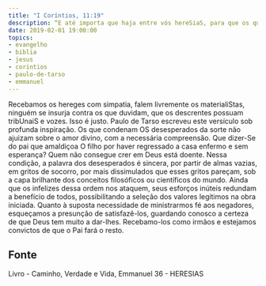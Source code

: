 ```yaml
---
title: "I Coríntios, 11:19"
description: “E até importa que haja entre vós hereSiaS, para que os que são sinceros se manifestem entre vós.” — Paulo. (1ª EPÍSTOLA AOS
date: 2019-02-01 19:00:00
topics: 
- evangelho
- biblia
- jesus
- corintios
- paulo-de-tarso
- emmanuel
---
```


Recebamos os hereges com simpatia, falem livremente os materialiStas,
ninguém se insurja contra os que duvidam, que os descrentes possuam
tribUnaiS e vozes.
Isso é justo.
Paulo de Tarso escreveu este versículo sob profunda inspiração.
Os que condenam OS desesperados da sorte não ajuizam sobre o amor
divino, com a necessária compreensão. Que dizer-Se do pai que amaldiçoa O
filho por haver regressado a casa enfermo e sem esperança?
Quem não consegue crer em Deus está doente. Nessa condição, a palavra
dos desesperados é sincera, por partir de almas vazias, em gritos de socorro,
por mais dissimulados que esses gritos pareçam, sob a capa brilhante dos
conceitos filosóficos ou científicos do mundo. Ainda que os infelizes dessa
ordem nos ataquem, seus esforços inúteis redundam a benefício de todos,
possibilitando a seleção dos valores legítimos na obra iniciada.
Quanto à suposta necessidade de ministrarmos fé aos negadores,
esqueçamos a presunção de satisfazê-los, guardando conosco a certeza de
que Deus tem muito a dar-lhes. Recebamo-los como irmãos e estejamos
convictos de que o Pai fará o resto.





## Fonte
Livro - Caminho, Verdade e Vida, Emmanuel
36 -  HERESIAS
